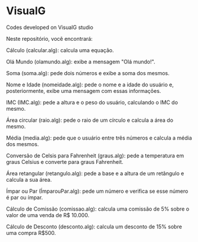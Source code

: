 # VisualG
Codes developed on VisualG studio

Neste repositório, você encontrará:

Cálculo (calcular.alg): calcula uma equação.

Olá Mundo (olamundo.alg): exibe a mensagem "Olá mundo!".

Soma (soma.alg): pede dois números e exibe a soma dos mesmos.

Nome e Idade (nomeidade.alg): pede o nome e a idade do usuário e, posteriormente, exibe uma mensagem com essas informações.

IMC (IMC.alg): pede a altura e o peso do usuário, calculando o IMC do mesmo.

Área circular (raio.alg): pede o raio de um círculo e calcula a área do mesmo.

Média (media.alg): pede que o usuário entre três números e calcula a média dos mesmos.

Conversão de Celsis para Fahrenheit (graus.alg): pede a temperatura em graus Celsius e converte para graus Fahrenheit.

Área retangular (retangulo.alg): pede a base e a altura de um retângulo e calcula a sua área. 

Ímpar ou Par (ÍmparouPar.alg): pede um número e verifica se esse número é par ou ímpar. 

Cálculo de Comissão (comissao.alg): calcula uma comissão de 5% sobre o valor de uma venda de R$ 10.000.

Cálculo de Desconto (desconto.alg): calcula um desconto de 15% sobre uma compra R$500.
